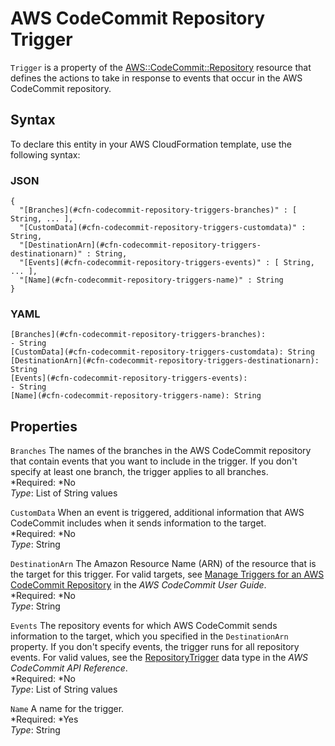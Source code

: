 # AWS CodeCommit Repository Trigger<a name="aws-properties-codecommit-repository-triggers"></a>

`Trigger` is a property of the [AWS::CodeCommit::Repository](aws-resource-codecommit-repository.md) resource that defines the actions to take in response to events that occur in the AWS CodeCommit repository\.

## Syntax<a name="aws-properties-codecommit-repository-triggers-syntax"></a>

To declare this entity in your AWS CloudFormation template, use the following syntax:

### JSON<a name="aws-properties-codecommit-repository-triggers-syntax.json"></a>

```
{
  "[Branches](#cfn-codecommit-repository-triggers-branches)" : [ String, ... ],
  "[CustomData](#cfn-codecommit-repository-triggers-customdata)" : String,
  "[DestinationArn](#cfn-codecommit-repository-triggers-destinationarn)" : String,
  "[Events](#cfn-codecommit-repository-triggers-events)" : [ String, ... ],
  "[Name](#cfn-codecommit-repository-triggers-name)" : String
}
```

### YAML<a name="aws-properties-codecommit-repository-triggers-syntax.yaml"></a>

```
[Branches](#cfn-codecommit-repository-triggers-branches):
- String
[CustomData](#cfn-codecommit-repository-triggers-customdata): String
[DestinationArn](#cfn-codecommit-repository-triggers-destinationarn): String
[Events](#cfn-codecommit-repository-triggers-events):
- String
[Name](#cfn-codecommit-repository-triggers-name): String
```

## Properties<a name="w3ab2c21c14d310b7"></a>

`Branches`  <a name="cfn-codecommit-repository-triggers-branches"></a>
The names of the branches in the AWS CodeCommit repository that contain events that you want to include in the trigger\. If you don't specify at least one branch, the trigger applies to all branches\.  
*Required: *No  
*Type*: List of String values

`CustomData`  <a name="cfn-codecommit-repository-triggers-customdata"></a>
When an event is triggered, additional information that AWS CodeCommit includes when it sends information to the target\.  
*Required: *No  
*Type*: String

`DestinationArn`  <a name="cfn-codecommit-repository-triggers-destinationarn"></a>
The Amazon Resource Name \(ARN\) of the resource that is the target for this trigger\. For valid targets, see [Manage Triggers for an AWS CodeCommit Repository](http://docs.aws.amazon.com/codecommit/latest/userguide/how-to-notify.html) in the *AWS CodeCommit User Guide*\.  
*Required: *No  
*Type*: String

`Events`  <a name="cfn-codecommit-repository-triggers-events"></a>
The repository events for which AWS CodeCommit sends information to the target, which you specified in the `DestinationArn` property\. If you don't specify events, the trigger runs for all repository events\. For valid values, see the [RepositoryTrigger](http://docs.aws.amazon.com/codecommit/latest/APIReference/API_RepositoryTrigger.html) data type in the *AWS CodeCommit API Reference*\.  
*Required: *No  
*Type*: List of String values

`Name`  <a name="cfn-codecommit-repository-triggers-name"></a>
A name for the trigger\.  
*Required: *Yes  
*Type*: String